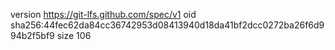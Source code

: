 version https://git-lfs.github.com/spec/v1
oid sha256:44fec62da84cc36742953d08413940d18da41bf2dcc0272ba26f6d994b2f5bf9
size 106
